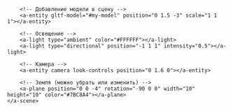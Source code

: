 <!DOCTYPE html>
<html lang="en">
<head>
    <meta charset="UTF-8">
    <meta name="viewport" content="width=device-width, initial-scale=1.0">
    <title>3D Model with A-Frame</title>
    <script src="https://aframe.io/releases/1.2.0/aframe.min.js"></script>
    <style>
        body { margin: 0; }
        #model { width: 100%; height: 100vh; }
    </style>
</head>
<body>
    <a-scene id="model">
        <a-assets>
            <!-- Загрузка модели в формате GLTF или OBJ -->
            <a-asset-item id="my-model" src="path/to/your/model.gltf"></a-asset-item>
        </a-assets>

        <!-- Добавление модели в сцену -->
        <a-entity gltf-model="#my-model" position="0 1.5 -3" scale="1 1 1"></a-entity>

        <!-- Освещение -->
        <a-light type="ambient" color="#FFFFFF"></a-light>
        <a-light type="directional" position="-1 1 1" intensity="0.5"></a-light>

        <!-- Камера -->
        <a-entity camera look-controls position="0 1.6 0"></a-entity>
        
        <!-- Земля (можно убрать или изменить) -->
        <a-plane position="0 0 -4" rotation="-90 0 0" width="10" height="10" color="#7BC8A4"></a-plane>
    </a-scene>
</body>
</html>
